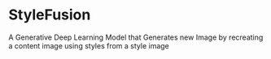 # StyleFusion
A Generative Deep Learning Model that Generates new Image by recreating a content image using styles from a style image
